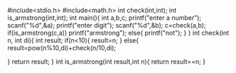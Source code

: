 #include<stdio.h>
#include<math.h>
int check(int,int);
int is_armstrong(int,int);
int main(){
int a,b,c;
printf("enter a number");
scanf("%d",&a);
printf("enter digit");
scanf("%d",&b);
c=check(a,b);
if(is_armstrong(c,a))
printf("armstrong");
else{
printf("not");
}
}
int check(int n, int di){
int result;
if(n<10){
result=n;
}
else{
result=pow(n%10,di)+check(n/10,di);

}
return result;
}
int is_armstrong(int result,int n){
return result==n;
}

